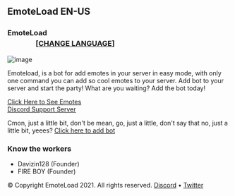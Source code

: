 ## EmoteLoad EN-US
### EmoteLoad  ㅤㅤㅤㅤㅤㅤㅤㅤㅤㅤㅤㅤㅤㅤㅤㅤㅤㅤㅤㅤㅤㅤㅤㅤㅤㅤㅤㅤㅤㅤㅤ [[**CHANGE LANGUAGE**]](https://emoteload.ml)
  
![image](https://cdn.discordapp.com/attachments/822621497272303698/902661535405600818/EMOTELOAD_BANNER.png)  
  
Emoteload, is a bot for add emotes in your server in easy mode, with only one command you can add so cool emotes to your server.
Add bot to your server and start the party! What are you waiting? Add the bot today!
  
[Click Here to See Emotes](https://emotes.emoteload.ml)    
[Discord Support Server](https://discord.gg/v6Srh9fr)   
  
Cmon, just a little bit, don't be mean, go, just a little, don't say that no, just a little bit, yeees?
[Click here to add bot](https://discord.com/oauth2/authorize?client_id=817408987426455592&scope=bot%20applications.commands&permissions=2147483647)
 
 
### Know the workers 
- Davizin128 (Founder) 
- FIRE BOY (Founder)   
  
 
© Copyright EmoteLoad 2021. All rights reserved. [Discord](https://discord.gg/v6Srh9fr) • [Twitter](https://twitter.com/FIREBOYOFC)  
